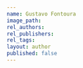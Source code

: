 ```yaml
---
name: Gustavo Fontoura
image_path:
rel_authors:
rel_publishers:
rel_tags:
layout: author
published: false
---
```

